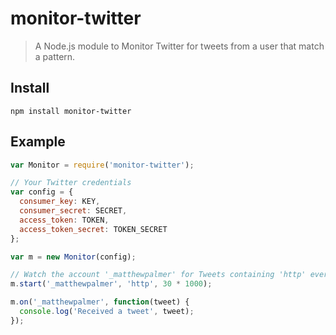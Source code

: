 # monitor-twitter
> A Node.js module to Monitor Twitter for tweets from a user that match a pattern.

## Install

`npm install monitor-twitter`


## Example

```js
var Monitor = require('monitor-twitter');

// Your Twitter credentials
var config = {
  consumer_key: KEY,
  consumer_secret: SECRET,
  access_token: TOKEN,
  access_token_secret: TOKEN_SECRET 
};

var m = new Monitor(config);

// Watch the account '_matthewpalmer' for Tweets containing 'http' every 30 seconds.
m.start('_matthewpalmer', 'http', 30 * 1000);

m.on('_matthewpalmer', function(tweet) {
  console.log('Received a tweet', tweet);
});
```

